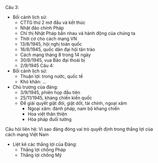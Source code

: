 Câu 3:
- Bối cảnh lịch sử:
	- CTTG thứ 2 mở đầu và kết thúc
	- Nhật đảo chính Pháp
	- Chỉ thị Nhật Pháp bắn nhau và hành động của chúng ta
	- Thời cơ cho cách mạng VN
	- 13/8/1945, hội nghị toàn quốc
	- 16/8/1945, quốc dân đại hội tân trào
	- Cách mạng tháng 8 trong 14 ngày
	- 30/8/1945, vua Bảo đại thoái bị
	- 2/9/1945
Câu 4:
- Bối cảnh lịch sử:
	- Thuận lợi: trong nước, quốc tế
	- Khó khăn: ...
- Chủ trương của đảng:
	- 3/9/1945, phiên họp đầu tiên
	- 25/11/1945, kháng chiến kiến quốc
	- Để giải quyết giặt đói, giặt dốt, tài chính, ngoại xâm
		- Ngoại xâm: đánh pháp, nam bộ khang chiến
		- Hoa việt thân thiện
		- Hòa pháp đuổi tưởng

Câu hỏi liên hệ: Vì sao đảng đóng vai trò quyết định trong thắng lợi của cách mạng Việt Nam

- Liệt kê các thắng lợi của Đảng:
	- Thắng lợi chống Pháp
	- Thắng lợi chống Mỹ